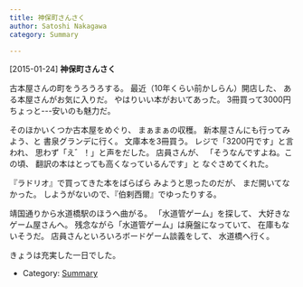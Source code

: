 ```yaml
---
title: 神保町さんさく
author: Satoshi Nakagawa
category: Summary

---
```


[2015-01-24] **神保町さんさく** 

 古本屋さんの町をうろうろする。
最近（10年くらい前かしらん）開店した、
ある本屋さんがお気に入りだ。
やはりいい本がおいてあった。
3冊買って3000円ちょっと---安いのも魅力だ。

 そのほかいくつか古本屋をめぐり、
まぁまぁの収穫。
新本屋さんにも行ってみよう、と
書泉グランデに行く。
文庫本を3冊買う。
レジで「3200円です」と言われ、
思わず「え゛！」と声をだした。
店員さんが、
「そうなんですよね。この頃、
翻訳の本はとっても高くなっているんです」と
なぐさめてくれた。

 『ラドリオ』で買ってきた本をばらばら
みようと思ったのだが、
まだ開いてなかった。
しようがないので、『伯剌西爾』でゆったりする。

 靖国通りから水道橋駅のほうへ曲がる。
「水道管ゲーム」を探して、
大好きなゲーム屋さんへ。
残念ながら「水道管ゲーム」は廃盤になっていて、
在庫もないそうだ。
店員さんといろいろボードゲーム談義をして、
水道橋へ行く。

 きょうは充実した一日でした。

- Category: [Summary](https://merapano.github.io/categories.html#Summary)

